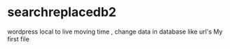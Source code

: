 # searchreplacedb2
wordpress local to live moving time , change data in database like url's
My first file

